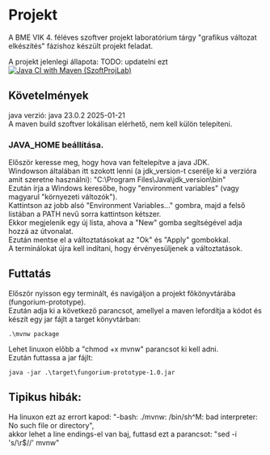 # Projekt

A BME VIK 4. féléves szoftver projekt laboratórium tárgy "grafikus változat elkészítés" fázishoz készült projekt feladat.

A projekt jelenlegi állapota:
TODO: updatelni ezt
[![Java CI with Maven (SzoftProjLab)](https://github.com/LenYx24/fungorium-prototype/actions/workflows/maven.yml/badge.svg)](https://github.com/LenYx24/fungorium-prototype/actions/workflows/maven.yml)

## Követelmények

java verzió: java 23.0.2 2025-01-21\
A maven build szoftver lokálisan elérhető, nem kell külön telepíteni.

### JAVA_HOME beállítása.

Először keresse meg, hogy hova van feltelepítve a java JDK.\
Windowson általában itt szokott lenni (a jdk_version-t cserélje ki a verzióra amit szeretne használni): "C:\Program
Files\Java\jdk_version\bin"\
Ezután írja a Windows keresőbe, hogy "environment variables" (vagy magyarul "környezeti változók").\
Kattintson az jobb alsó "Environment Variables..." gombra, majd a felső listában a PATH nevű sorra kattintson kétszer.\
Ekkor megjelenik egy új lista, ahova a "New" gomba segítségével adja hozzá az útvonalat.\
Ezután mentse el a változtatásokat az "Ok" és "Apply" gombokkal.\
A terminálokat újra kell indítani, hogy érvényesüljenek a változtatások.

## Futtatás

Először nyisson egy terminált, és navigáljon a projekt főkönyvtárába (fungorium-prototype).\
Ezután adja ki a következő parancsot, amellyel a maven lefordítja a kódot és készít egy jar fájlt a target könyvtárban:

```
.\mvnw package
```

Lehet linuxon előbb a "chmod +x mvnw" parancsot ki kell adni.\
Ezután futtassa a jar fájlt:

```
java -jar .\target\fungorium-prototype-1.0.jar
```

## Tipikus hibák:

Ha linuxon ezt az errort kapod: "-bash: ./mvnw: /bin/sh^M: bad interpreter: No such file or directory",\
akkor lehet a line endings-el van baj, futtasd ezt a parancsot: "sed -i 's/\r$//' mvnw"
